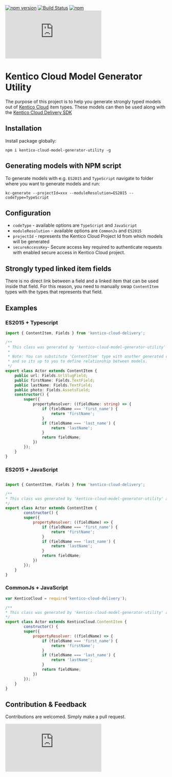 [![npm version](https://badge.fury.io/js/kentico-cloud-model-generator-utility.svg)](https://www.npmjs.com/package/kentico-cloud-model-generator-utility)
[![Build Status](https://api.travis-ci.org/Kentico/KenticoCloudModelGeneratorUtility.svg?branch=master)](https://travis-ci.org/Kentico/KenticoCloudModelGeneratorUtility)
[![npm](https://img.shields.io/npm/dt/kentico-cloud-model-generator-utility.svg)](https://www.npmjs.com/package/kentico-cloud-model-generator-utility)
![Gzip browser bundle](http://img.badgesize.io/https://unpkg.com/kentico-cloud-delivery@4.3.0/_bundles/kentico-cloud-delivery-sdk.browser.umd.min.js?compression=gzip)



# Kentico Cloud Model Generator Utility

The purpose of this project is to help you generate strongly typed models out of [Kentico Cloud](https://kenticocloud.com) item types. These models can then be used along with the [Kentico Cloud Delivery SDK](https://www.npmjs.com/package/kentico-cloud-delivery)

## Installation

Install package globally:

`npm i kentico-cloud-model-generator-utility -g`

## Generating models with NPM script

To generate models with e.g. `ES2015` and `TypeScript` navigate to folder where you want to generate models and run:

`kc-generate --projectId=xxx --moduleResolution=ES2015 --codeType=TypeScript`

## Configuration

- `codeType` - available options are `TypeScript` and `JavaScript`
- `moduleResolution` - available options are `CommonJs` and `ES2015`
- `projectId` - represents the Kentico Cloud Project Id from which models will be generated
- `secureAccessKey`- Secure access key required to authenticate requests with enabled secure access in Kentico Cloud project.

## Strongly typed linked item fields

There is no direct link between a field and a linked item that can be used inside that field. For this reason, you need to manually swap `ContentItem` types with the types that represents that field.

## Examples

### ES2015 + Typescript

```typescript
import { ContentItem, Fields } from 'kentico-cloud-delivery';

/**
 * This class was generated by 'kentico-cloud-model-generator-utility' at Mon May 07 2018 11:10:02 GMT+0200 (Central Europe Daylight Time).
 *
 * Note: You can substitute 'ContentItem' type with another generated class. Generator doesn't have this information available
 * and so its up to you to define relationship between models.
 */
export class Actor extends ContentItem {
    public url: Fields.UrlSlugField;
    public firstName: Fields.TextField;
    public lastName: Fields.TextField;
    public photo: Fields.AssetsField;
    constructor() {
        super({
            propertyResolver: ((fieldName: string) => {
                if (fieldName === 'first_name') {
                    return 'firstName';
                }
                if (fieldName === 'last_name') {
                    return 'lastName';
                }
                return fieldName;
            })
        });
    }
}

```

### ES2015 + JavaScript

```javascript

import { ContentItem, Fields } from 'kentico-cloud-delivery';

/**
* This class was generated by 'kentico-cloud-model-generator-utility' at Wed May 09 2018 11:14:55 GMT+0200 (Central Europe Daylight Time).
*/
export class Actor extends ContentItem {
        constructor() {
        super({
            propertyResolver: ((fieldName) => {
                if (fieldName === 'first_name') {
                    return 'firstName';
                }
                if (fieldName === 'last_name') {
                    return 'lastName';
                }
                return fieldName;
            })
        });
    }
}

```

### CommonJs + JavaScript

```javascript
var KenticoCloud = require('kentico-cloud-delivery');

/**
* This class was generated by 'kentico-cloud-model-generator-utility' at Wed May 09 2018 11:17:05 GMT+0200 (Central Europe Daylight Time).
*/
export class Actor extends KenticoCloud.ContentItem {
        constructor() {
        super({
            propertyResolver: ((fieldName) => {
                if (fieldName === 'first_name') {
                    return 'firstName';
                }
                if (fieldName === 'last_name') {
                    return 'lastName';
                }
                return fieldName;
            })
        });
    }
}

```

## Contribution & Feedback

Contributions are welcomed. Simply make a pull request.

![Analytics](https://kentico-ga-beacon.azurewebsites.net/api/UA-69014260-4/Kentico/kentico-cloud-js/master/packages/model-generator/README.md?pixel)
